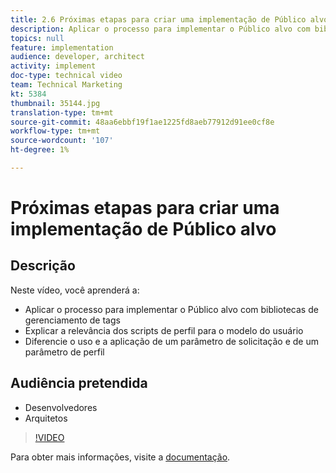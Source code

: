 ```yaml
---
title: 2.6 Próximas etapas para criar uma implementação de Público alvo
description: Aplicar o processo para implementar o Público alvo com bibliotecas de gerenciamento de tags, Explicar a relevância dos scripts do perfil para o modelo do usuário, Diferenciar o uso e a aplicação de um parâmetro de solicitação e de um parâmetro de perfil
topics: null
feature: implementation
audience: developer, architect
activity: implement
doc-type: technical video
team: Technical Marketing
kt: 5384
thumbnail: 35144.jpg
translation-type: tm+mt
source-git-commit: 48aa6ebbf19f1ae1225fd8aeb77912d91ee0cf8e
workflow-type: tm+mt
source-wordcount: '107'
ht-degree: 1%

---
```



# Próximas etapas para criar uma implementação de Público alvo

## Descrição

Neste vídeo, você aprenderá a:

* Aplicar o processo para implementar o Público alvo com bibliotecas de gerenciamento de tags
* Explicar a relevância dos scripts de perfil para o modelo do usuário
* Diferencie o uso e a aplicação de um parâmetro de solicitação e de um parâmetro de perfil

## Audiência pretendida

* Desenvolvedores
* Arquitetos

>[!VIDEO](https://video.tv.adobe.com/v/35144/?quality=12)

Para obter mais informações, visite a [documentação](https://docs.adobe.com/content/help/en/target/using/implement-target/implementing-target.html).
